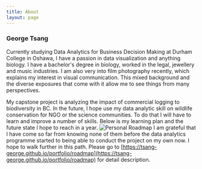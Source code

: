 ```yaml
---
title: About
layout: page
---
```

### George Tsang
Currently studying Data Analytics for Business Decision Making at Durham College in Oshawa, I have a passion in data visualization and anything biology. I have a bachelor's degree in biology, worked in the legal, jewellery and music industries. I am also very into film photography recently, which explains my interest in visual communication. This mixed background and the diverse exposures that come with it allow me to see things from many perspectives.

My capstone project is analyzing the impact of commercial logging to biodiversity in BC. In the future, I hope use my data analytic skill on wildlife conservation for NGO or the science communities. To do that I will have to learn and improve a number of skills. Below is my learning plan and the future state I hope to reach in a year.
![Personal Roadmap](/portfolio/assets/personal_roadmap/DATA2203_assignment5.png)
I am grateful that I have come so far from knowing none of them before the data analytics programme started to being able to conduct the project on my own now. I hope to walk further in this path.
Please go to [https://tsang-george.github.io/portfolio/roadmap](https://tsang-george.github.io/portfolio/roadmap) for detail description.
